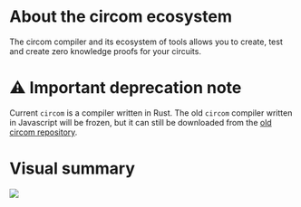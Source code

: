 # About the circom ecosystem

The circom compiler and its ecosystem of tools allows you to create, test and create zero knowledge proofs for your circuits.

# &#9888; Important deprecation note

Current `circom` is a compiler written in Rust. The old `circom` compiler written in Javascript will be frozen, but it can still be downloaded from the [old circom repository](https://github.com/iden3/circom_old).

# Visual summary <a id="visual-summary"></a>

![](https://gblobscdn.gitbook.com/assets%2F-MDt-cjMfCLyy351MraT%2F-ME35kSLplV3Z39JJsLE%2F-ME37Q2MlDc67k0-jzQS%2Fcircomsnarkjs.png?alt=media&token=4b1b1c11-a1d4-4048-8c3a-0c7b02f4930a)

